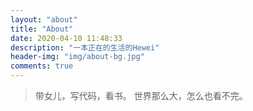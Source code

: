 ```yaml
---
layout: "about"
title: "About"
date: 2020-04-10 11:48:33
description: "一本正在的生活的Hewei"
header-img: "img/about-bg.jpg"
comments: true
---
```



>带女儿，写代码，看书。
>世界那么大，怎么也看不完。

